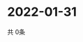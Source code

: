 # 2022-01-31
  共 0条

  <!-- BEGIN -->
  <!-- 最后更新时间Mon Jan 31 2022 08:04:51 GMT+0000 (Coordinated Universal Time) -->
  
  <!-- END -->
  
  